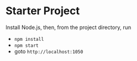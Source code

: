 # Starter Project
Install Node.js, then, from the project directory, run

* `npm install`
* `npm start`
* goto `http://localhost:1050`

